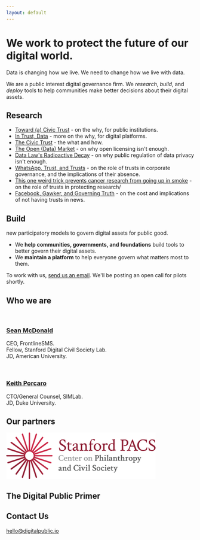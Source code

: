 ```yaml
---
layout: default
---
```



# We work to protect the future of our digital world.

Data is changing how we live. We need to change how we live with data. 

We are a public interest digital governance firm. We *research*, *build*, and *deploy* tools to help communities make better decisions about their digital assets. 

## Research 

* [Toward (a) Civic Trust](https://medium.com/@McDapper/toward-a-civic-trust-e3265768dfe6#.93x5b2nve) - on the why, for public institutions.
* [In Trust, Data](http://blog.keithporcaro.com/post/102757732441/in-trust-data-or-why-ello-is-answering-the) - more on the why, for digital platforms.
* [The Civic Trust](https://medium.com/@McDapper/the-civic-trust-e674f9aeab43#.bd4kflcvk) - the what and how.
* [The Open (Data) Market](https://medium.com/@McDapper/the-open-data-market-92f9557fd63d#.3og9z3ctm) - on why open licensing isn't enough.
* [Data Law's Radioactive Decay](https://medium.com/@McDapper/data-laws-radioactive-decay-f9f042122d93#.tssj7mqmm) - on why public regulation of data privacy isn't enough.
* [WhatsApp, Trust, and Trusts](https://medium.com/@McDapper/whatsapp-trust-trusts-980ec18d71b2#.q7k3xi165) - on the role of trusts in corporate governance, and the implications of their absence.
* [This one weird trick prevents cancer research from going up in smoke](https://medium.com/@keithporcaro/this-one-weird-trick-prevents-cancer-research-from-going-up-in-smoke-b592ac2d2568#.fwznmaadk) - on the role of trusts in protecting research/
* [Facebook, Gawker, and Governing Truth](https://medium.com/@McDapper/gawker-facebook-governing-truth-7ef747d9841e#.blko6o976) - on the cost and implications of not having trusts in news.


## Build

new participatory models to govern digital assets for public good. 
* We **help communities, governments, and foundations** build tools to better govern their digital  assets.
* We **maintain a platform** to help everyone govern what matters most to them.

To work with us, [send us an email](mailto:hello@digitalpublic.io). We'll be posting an open call for pilots shortly. 



## Who we are

<section class="cf w-100 pa2-ns">
  <article class="fl w-100 w-50-m  w-25-ns pa2-ns">
    <div class="aspect-ratio aspect-ratio--1x1">
      <img style="background-image:url(/images/sean.jpg);" 
      class="db bg-center cover aspect-ratio--object" />
    </div>
    <a href="mailto:sean@digitalpublic.io" class="ph2 ph0-ns pb3 link db">
      <h3 class="f5 f4-ns mb0 black-90">Sean McDonald</h3> </a>
      <p class="f6 f5 fw4 mt2 black-60">CEO, FrontlineSMS. <br>Fellow, Stanford Digital Civil Society Lab. <br>JD, American University.</p>
   
  </article>
  <article class="fl w-100 w-50-m  w-25-ns pa2-ns">
    <div class="aspect-ratio aspect-ratio--1x1">
      <img style="background-image:url(/images/keith.jpg);" 
      class="db bg-center cover aspect-ratio--object" />
    </div>
    <a href="mailto:keith@digitalpublic.io" class="ph2 ph0-ns pb3 link db">
      <h3 class="f5 f4-ns mb0 black-90">Keith Porcaro</h3> </a>
      <p class="f6 f5 fw4 mt2 black-60">CTO/General Counsel, SIMLab. <br>JD, Duke University.</p>
   
  </article>
</section>



## Our partners

![PACS](/images/pacs.png)

## The Digital Public Primer



## Contact Us

[hello@digitalpublic.io](mailto:hello@digitalpublic.io)


